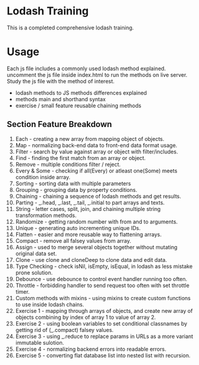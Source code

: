 # Lodash Training

This is a completed comprehensive lodash training.

# Usage

Each js file includes a commonly used lodash method explained. uncomment the js file inside index.html to run the methods on live server. Study the js file with the method of interest.

- lodash methods to JS methods differences explained
- methods main and shorthand syntax
- exercise / small feature reusable chaining methods

## Section Feature Breakdown

1. Each - creating a new array from mapping object of objects.
2. Map - normalizing back-end data to front-end data format usage.
3. Filter - search by value against array or object with filter/includes.
4. Find - finding the first match from an array or object.
5. Remove - multiple conditions filter / reject.
6. Every & Some - checking if all(Every) or atleast one(Some) meets condition inside array.
7. Sorting - sorting data with multiple parameters
8. Grouping - grouping data by property conditions.
9. Chaining - chaining a sequence of lodash methods and get results.
10. Parting - _.head, _.last, _.tail, _.initial to part arrays and texts.
11. String - letter cases, split, join, and chaining multiple string transformation methods.
12. Randomize - getting random number with from and to arguments.
13. Unique - generating auto incrementing unique IDs.
14. Flatten - easier and more reusable way to flattening arrays.
15. Compact - remove all falsey values from array.
16. Assign - used to merge several objects together without mutating original data set.
17. Clone - use clone and cloneDeep to clone data and edit data.
18. Type Checking - check isNil, isEmpty, isEqual, in lodash as less mistake prone solution.
19. Debounce - use debounce to control event handler running too often.
20. Throttle - forbidding handler to send request too often with set throttle timer.
21. Custom methods with mixins - using mixins to create custom functions to use inside lodash chains.
22. Exercise 1 - mapping through arrays of objects, and create new array of objects combining by index of array 1 to value of array 2.
23. Exercise 2 - using boolean variables to set conditional classnames by getting rid of (\_.compact) falsey values.
24. Exercise 3 - using \_.reduce to replace params in URLs as a more variant immutable sulotion.
25. Exercise 4 - normalizing backend errors into readable errors.
26. Exercise 5 - converting flat database list into nested list with recursion.
